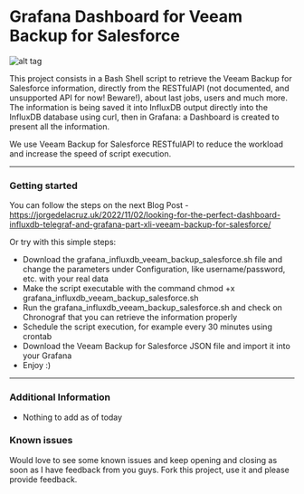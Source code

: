  Grafana Dashboard for Veeam Backup for Salesforce
===================

![alt tag](https://jorgedelacruz.uk/wp-content/uploads/2022/11/grafana-veeam-salesforce-001-1.png)

This project consists in a Bash Shell script to retrieve the Veeam Backup for Salesforce information, directly from the RESTfulAPI (not documented, and unsupported API for now! Beware!), about last jobs, users and much more. The information is being saved it into InfluxDB output directly into the InfluxDB database using curl, then in Grafana: a Dashboard is created to present all the information.

We use Veeam Backup for Salesforce RESTfulAPI to reduce the workload and increase the speed of script execution.

----------

### Getting started
You can follow the steps on the next Blog Post - https://jorgedelacruz.uk/2022/11/02/looking-for-the-perfect-dashboard-influxdb-telegraf-and-grafana-part-xli-veeam-backup-for-salesforce/

Or try with this simple steps:
* Download the grafana_influxdb_veeam_backup_salesforce.sh file and change the parameters under Configuration, like username/password, etc. with your real data
* Make the script executable with the command chmod +x grafana_influxdb_veeam_backup_salesforce.sh
* Run the grafana_influxdb_veeam_backup_salesforce.sh and check on Chronograf that you can retrieve the information properly
* Schedule the script execution, for example every 30 minutes using crontab
* Download the Veeam Backup for Salesforce JSON file and import it into your Grafana
* Enjoy :)

----------

### Additional Information
* Nothing to add as of today

### Known issues 
Would love to see some known issues and keep opening and closing as soon as I have feedback from you guys. Fork this project, use it and please provide feedback.

